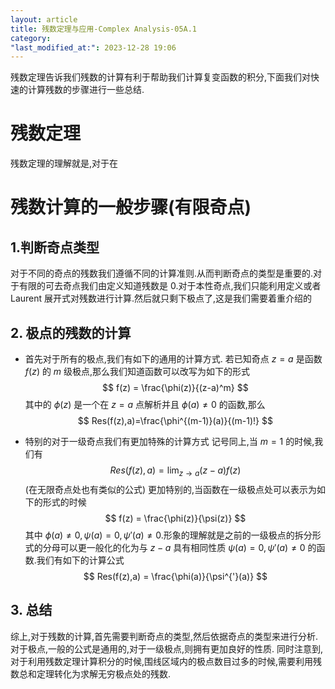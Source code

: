 ```yaml
---
layout: article
title: 残数定理与应用-Complex Analysis-05A.1
category: 
"last_modified_at:": 2023-12-28 19:06
---
```

残数定理告诉我们残数的计算有利于帮助我们计算复变函数的积分,下面我们对快速的计算残数的步骤进行一些总结.
# 残数定理
残数定理的理解就是,对于在
# 残数计算的一般步骤(有限奇点)
## 1.判断奇点类型
对于不同的奇点的残数我们遵循不同的计算准则.从而判断奇点的类型是重要的.对于有限的可去奇点我们由定义知道残数是 0.对于本性奇点,我们只能利用定义或者 Laurent 展开式对残数进行计算.然后就只剩下极点了,这是我们需要着重介绍的
## 2. 极点的残数的计算
- 首先对于所有的极点,我们有如下的通用的计算方式.
若已知奇点 $z=a$ 是函数 $f(z)$ 的 $m$ 级极点,那么我们知道函数可以改写为如下的形式
$$
f(z) = \frac{\phi(z)}{(z-a)^m}
$$
其中的 $\phi(z)$ 是一个在 $z=a$ 点解析并且 $\phi(a)\not=0$ 的函数,那么
$$
Res(f(z),a)=\frac{\phi^{(m-1)}(a)}{(m-1)!}
$$

- 特别的对于一级奇点我们有更加特殊的计算方式
记号同上,当 $m=1$ 的时候,我们有
$$
Res(f(z),a)=\lim_{ z \to a } (z-a)f(z)
$$
(在无限奇点处也有类似的公式)
更加特别的,当函数在一级极点处可以表示为如下的形式的时候
$$
f(z) = \frac{\phi(z)}{\psi(z)}
$$
其中 $\phi(a)\not=0,\psi(a)=0,\psi'(a)\not=0$.形象的理解就是之前的一级极点的拆分形式的分母可以更一般化的化为与 $z-a$ 具有相同性质 $\psi(a)=0,\psi'(a)\not=0$ 的函数.我们有如下的计算公式
$$
Res(f(z),a) = \frac{\phi(a)}{\psi^{'}(a)}
$$


## 3. 总结
综上,对于残数的计算,首先需要判断奇点的类型,然后依据奇点的类型来进行分析.对于极点,一般的公式是通用的,对于一级极点,则拥有更加良好的性质.
同时注意到,对于利用残数定理计算积分的时候,围线区域内的极点数目过多的时候,需要利用残数总和定理转化为求解无穷极点处的残数.